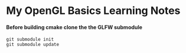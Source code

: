 # My OpenGL Basics Learning Notes

#### Before building cmake clone the the GLFW submodule
    git submodule init
    git submodule update